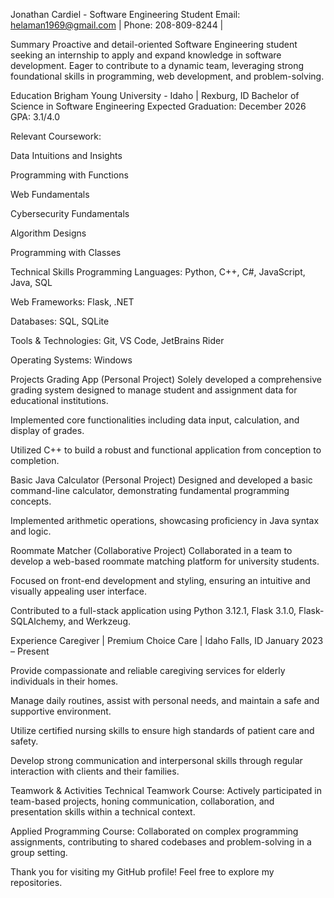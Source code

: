 Jonathan Cardiel - Software Engineering Student
Email: helaman1969@gmail.com | Phone: 208-809-8244 |

Summary
Proactive and detail-oriented Software Engineering student seeking an internship to apply and expand knowledge in software development. Eager to contribute to a dynamic team, leveraging strong foundational skills in programming, web development, and problem-solving.

Education
Brigham Young University - Idaho | Rexburg, ID
Bachelor of Science in Software Engineering
Expected Graduation: December 2026
GPA: 3.1/4.0

Relevant Coursework:

Data Intuitions and Insights

Programming with Functions

Web Fundamentals

Cybersecurity Fundamentals

Algorithm Designs

Programming with Classes

Technical Skills
Programming Languages: Python, C++, C#, JavaScript, Java, SQL

Web Frameworks: Flask, .NET

Databases: SQL, SQLite

Tools & Technologies: Git, VS Code, JetBrains Rider

Operating Systems: Windows

Projects
Grading App (Personal Project)
Solely developed a comprehensive grading system designed to manage student and assignment data for educational institutions.

Implemented core functionalities including data input, calculation, and display of grades.

Utilized C++ to build a robust and functional application from conception to completion.

Basic Java Calculator (Personal Project)
Designed and developed a basic command-line calculator, demonstrating fundamental programming concepts.

Implemented arithmetic operations, showcasing proficiency in Java syntax and logic.

Roommate Matcher (Collaborative Project)
Collaborated in a team to develop a web-based roommate matching platform for university students.

Focused on front-end development and styling, ensuring an intuitive and visually appealing user interface.

Contributed to a full-stack application using Python 3.12.1, Flask 3.1.0, Flask-SQLAlchemy, and Werkzeug.

Experience
Caregiver | Premium Choice Care | Idaho Falls, ID
January 2023 – Present

Provide compassionate and reliable caregiving services for elderly individuals in their homes.

Manage daily routines, assist with personal needs, and maintain a safe and supportive environment.

Utilize certified nursing skills to ensure high standards of patient care and safety.

Develop strong communication and interpersonal skills through regular interaction with clients and their families.

Teamwork & Activities
Technical Teamwork Course: Actively participated in team-based projects, honing communication, collaboration, and presentation skills within a technical context.

Applied Programming Course: Collaborated on complex programming assignments, contributing to shared codebases and problem-solving in a group setting.

Thank you for visiting my GitHub profile! Feel free to explore my repositories.
